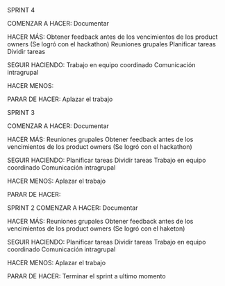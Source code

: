 SPRINT 4

COMENZAR A HACER: 
    Documentar

HACER MÁS: 
    Obtener feedback antes de los vencimientos de los product owners (Se logró con el hackathon)
    Reuniones grupales 
    Planificar tareas 
    Dividir tareas 

SEGUIR HACIENDO: 
    Trabajo en equipo coordinado 
    Comunicación intragrupal

HACER MENOS: 

PARAR DE HACER:
    Aplazar el trabajo



SPRINT 3

COMENZAR A HACER: 
    Documentar

HACER MÁS: 
    Reuniones grupales 
    Obtener feedback antes de los vencimientos de los product owners (Se logró con el hackathon)

SEGUIR HACIENDO: 
    Planificar tareas 
    Dividir tareas Trabajo en equipo coordinado 
    Comunicación intragrupal

HACER MENOS: 
    Aplazar el trabajo

PARAR DE HACER:


SPRINT 2 
COMENZAR A HACER:
    Documentar

HACER MÁS:
    Reuniones grupales
    Obtener feedback antes de los vencimientos de los product owners (Se logró con el haketon)

SEGUIR HACIENDO:
    Planificar tareas
    Dividir tareas
    Trabajo en equipo coordinado
    Comunicación intragrupal

HACER MENOS:
    Aplazar el trabajo 
    
PARAR DE HACER:
    Terminar el sprint a ultimo momento

